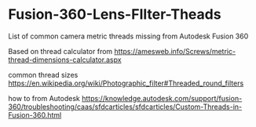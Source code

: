# Fusion-360-Lens-FIlter-Theads
List of common camera metric threads missing from Autodesk Fusion 360

Based on thread calculator from https://amesweb.info/Screws/metric-thread-dimensions-calculator.aspx

common thread sizes https://en.wikipedia.org/wiki/Photographic_filter#Threaded_round_filters

how to from Autodesk https://knowledge.autodesk.com/support/fusion-360/troubleshooting/caas/sfdcarticles/sfdcarticles/Custom-Threads-in-Fusion-360.html
